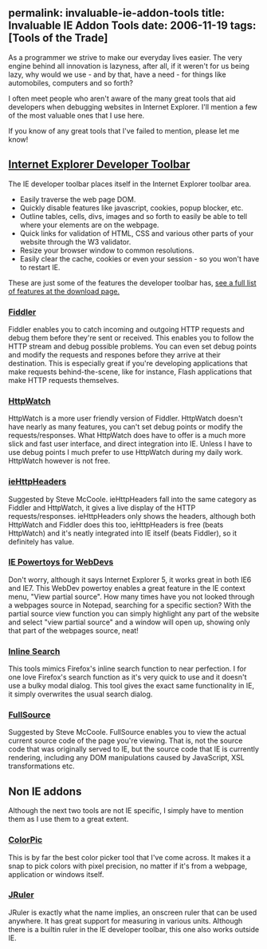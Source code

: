 permalink: invaluable-ie-addon-tools
title: Invaluable IE Addon Tools
date: 2006-11-19
tags: [Tools of the Trade]
---
As a programmer we strive to make our everyday lives easier. The very engine behind all innovation is lazyness, after all, if it weren't for us being lazy, why would we use - and by that, have a need - for things like automobiles, computers and so forth?

I often meet people who aren't aware of the many great tools that aid developers when debugging websites in Internet Explorer. I'll mention a few of the most valuable ones that I use here.

If you know of any great tools that I've failed to mention, please let me know!

## [Internet Explorer Developer Toolbar](http://www.microsoft.com/downloads/details.aspx?familyid=e59c3964-672d-4511-bb3e-2d5e1db91038&amp;displaylang=en)

The IE developer toolbar places itself in the Internet Explorer toolbar area.

<ul>
	<li>Easily traverse the web page DOM. </li>
	<li>Quickly disable features like javascript, cookies, popup blocker, etc. </li>
	<li>Outline tables, cells, divs, images and so forth to easily be able to tell where your elements are on the webpage. </li>
	<li>Quick links for validation of HTML, CSS and various other parts of your website through the W3 validator. </li>
	<li>Resize your browser window to common resolutions. </li>
	<li>Easily clear the cache, cookies or even your session - so you won't have to restart IE.</li>
</ul>

These are just some of the features the developer toolbar has, [see a full list of features at the download page.](http://www.microsoft.com/downloads/details.aspx?familyid=e59c3964-672d-4511-bb3e-2d5e1db91038&amp;displaylang=en)

### [Fiddler](http://www.fiddlertool.com/fiddler/version.asp)

Fiddler enables you to catch incoming and outgoing HTTP requests and debug them before they're sent or received. This enables you to follow the HTTP stream and debug possible problems. You can even set debug points and modify the requests and respones before they arrive at their destination. This is especially great if you're developing applications that make requests behind-the-scene, like for instance, Flash applications that make HTTP requests themselves.

### [HttpWatch](http://www.httpwatch.com/)

HttpWatch is a more user friendly version of Fiddler. HttpWatch doesn't have nearly as many features, you can't set debug points or modify the requests/responses. What HttpWatch does have to offer is a much more slick and fast user interface, and direct integration into IE. Unless I have to use debug points I much prefer to use HttpWatch during my daily work. HttpWatch however is not free.

### [ieHttpHeaders](http://www.blunck.se/iehttpheaders/iehttpheaders.html)

Suggested by Steve McCoole. ieHttpHeaders fall into the same category as Fiddler and HttpWatch, it gives a live display of the HTTP requests/responses. ieHttpHeaders only shows the headers, although both HttpWatch and Fiddler does this too, ieHttpHeaders is free (beats HttpWatch) and it's neatly integrated into IE itself (beats Fiddler), so it definitely has value.

### [IE Powertoys for WebDevs](http://www.microsoft.com/windows/ie/ie6/previous/webaccess/webdevaccess.mspx)

Don't worry, although it says Internet Explorer 5, it works great in both IE6 and IE7. This WebDev powertoy enables a great feature in the IE context menu, "View partial source". How many times have you not looked through a webpages source in Notepad, searching for a specific section? With the partial source view function you can simply highlight any part of the website and select "view partial source" and a window will open up, showing only that part of the webpages source, neat!

### [Inline Search](http://www.ieforge.com/InlineSearch/HomePage)

This tools mimics Firefox's inline search function to near perfection. I for one love Firefox's search function as it's very quick to use and it doesn't use a bulky modal dialog. This tool gives the exact same functionality in IE, it simply overwrites the usual search dialog.

### [FullSource](http://www.thundermain.com/FullSource.html)

Suggested by Steve McCoole. FullSource enables you to view the actual current source code of the page you're viewing. That is, not the source code that was originally served to IE, but the source code that IE is currently rendering, including any DOM manipulations caused by JavaScript, XSL transformations etc.

## Non IE addons

Although the next two tools are not IE specific, I simply have to mention them as I use them to a great extent.

### [ColorPic](http://iconico.com/colorpic/)

This is by far the best color picker tool that I've come across. It makes it a snap to pick colors with pixel precision, no matter if it's from a webpage, application or windows itself.

### [JRuler](http://www.spadixbd.com/freetools/jruler.htm)

JRuler is exactly what the name implies, an onscreen ruler that can be used anywhere. It has great support for measuring in various units. Although there is a builtin ruler in the IE developer toolbar, this one also works outside IE.
